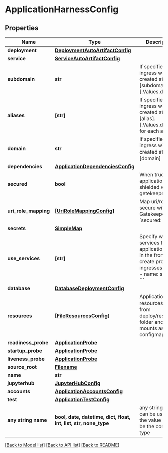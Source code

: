 # ApplicationHarnessConfig


## Properties
Name | Type | Description | Notes
------------ | ------------- | ------------- | -------------
**deployment** | [**DeploymentAutoArtifactConfig**](DeploymentAutoArtifactConfig.md) |  | [optional] 
**service** | [**ServiceAutoArtifactConfig**](ServiceAutoArtifactConfig.md) |  | [optional] 
**subdomain** | **str** | If specified, an ingress will be created at [subdomain].[.Values.domain] | [optional] 
**aliases** | **[str]** | If specified, an ingress will be created at [alias].[.Values.domain] for each alias | [optional] 
**domain** | **str** | If specified, an ingress will be created at [domain] | [optional] 
**dependencies** | [**ApplicationDependenciesConfig**](ApplicationDependenciesConfig.md) |  | [optional] 
**secured** | **bool** | When true, the application is shielded with a getekeeper | [optional] 
**uri_role_mapping** | [**[UriRoleMappingConfig]**](UriRoleMappingConfig.md) | Map uri/roles to secure with the Gatekeeper (if &#x60;secured: true&#x60;) | [optional] 
**secrets** | [**SimpleMap**](SimpleMap.md) |  | [optional] 
**use_services** | **[str]** | Specify which services this application uses in the frontend to create proxy ingresses. e.g.  &#x60;&#x60;&#x60; - name: samples &#x60;&#x60;&#x60; | [optional] 
**database** | [**DatabaseDeploymentConfig**](DatabaseDeploymentConfig.md) |  | [optional] 
**resources** | [**[FileResourcesConfig]**](FileResourcesConfig.md) | Application file resources. Maps from deploy/resources folder and mounts as configmaps | [optional] 
**readiness_probe** | [**ApplicationProbe**](ApplicationProbe.md) |  | [optional] 
**startup_probe** | [**ApplicationProbe**](ApplicationProbe.md) |  | [optional] 
**liveness_probe** | [**ApplicationProbe**](ApplicationProbe.md) |  | [optional] 
**source_root** | [**Filename**](Filename.md) |  | [optional] 
**name** | **str** |  | [optional] 
**jupyterhub** | [**JupyterHubConfig**](JupyterHubConfig.md) |  | [optional] 
**accounts** | [**ApplicationAccountsConfig**](ApplicationAccountsConfig.md) |  | [optional] 
**test** | [**ApplicationTestConfig**](ApplicationTestConfig.md) |  | [optional] 
**any string name** | **bool, date, datetime, dict, float, int, list, str, none_type** | any string name can be used but the value must be the correct type | [optional]

[[Back to Model list]](../README.md#documentation-for-models) [[Back to API list]](../README.md#documentation-for-api-endpoints) [[Back to README]](../README.md)


